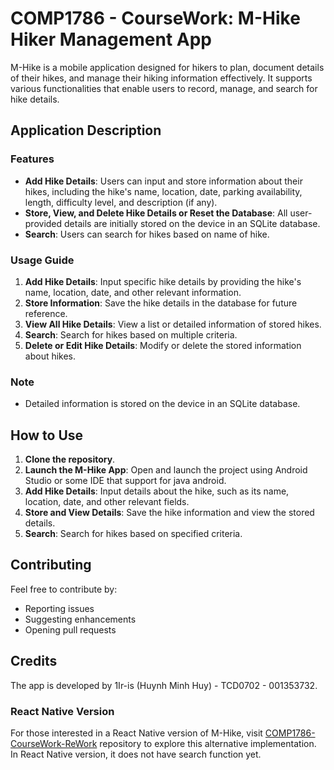 # COMP1786 - CourseWork: M-Hike Hiker Management App

M-Hike is a mobile application designed for hikers to plan, document details of their hikes, and manage their hiking information effectively. It supports various functionalities that enable users to record, manage, and search for hike details.

## Application Description

### Features
- **Add Hike Details**: Users can input and store information about their hikes, including the hike's name, location, date, parking availability, length, difficulty level, and description (if any).
- **Store, View, and Delete Hike Details or Reset the Database**: All user-provided details are initially stored on the device in an SQLite database.
- **Search**: Users can search for hikes based on name of hike.

### Usage Guide
1. **Add Hike Details**: Input specific hike details by providing the hike's name, location, date, and other relevant information.
2. **Store Information**: Save the hike details in the database for future reference.
3. **View All Hike Details**: View a list or detailed information of stored hikes.
4. **Search**: Search for hikes based on multiple criteria.
5. **Delete or Edit Hike Details**: Modify or delete the stored information about hikes.

### Note
- Detailed information is stored on the device in an SQLite database.

## How to Use
1. **Clone the repository**.
2. **Launch the M-Hike App**: Open and launch the project using Android Studio or some IDE that support for java android.
3. **Add Hike Details**: Input details about the hike, such as its name, location, date, and other relevant fields.
4. **Store and View Details**: Save the hike information and view the stored details.
5. **Search**: Search for hikes based on specified criteria.

## Contributing
Feel free to contribute by:
- Reporting issues
- Suggesting enhancements
- Opening pull requests

## Credits
The app is developed by 1Ir-is (Huynh Minh Huy) - TCD0702 - 001353732.

### React Native Version
For those interested in a React Native version of M-Hike, visit [COMP1786-CourseWork-ReWork](https://github.com/1Ir-is/COMP1786-CourseWork-ReWork) repository to explore this alternative implementation. In React Native version, it does not have search function yet.

